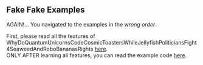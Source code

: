 ## Fake Fake Examples

AGAIN!... You navigated to the examples in the _wrong order_.

First, please read all the features of WhyDoQuantumUnicornsCodeCosmicToastersWhileJellyfishPoliticiansFight4SeaweedAndRoboBananasRights [here](https://github.com/Angelix1/WhyDoQuantumUnicornsCodeCosmicToastersWhileJellyfishPoliticiansFight4SeaweedAndRoboBananasRights/blob/main/README.md).<br>
ONLY AFTER learning all features, you can read the example code [here](https://github.com/Angelix1/WhyDoQuantumUnicornsCodeCosmicToastersWhileJellyfishPoliticiansFight4SeaweedAndRoboBananasRights/blob/main/res/res/Examples.md).
